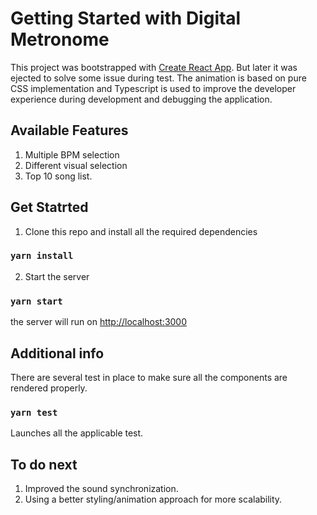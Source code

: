 # Getting Started with Digital Metronome

This project was bootstrapped with [Create React App](https://github.com/facebook/create-react-app). But later it was ejected to solve some issue during test. The animation is based on pure CSS implementation and Typescript is used to improve the developer experience during development and debugging the application.

## Available Features
1.  Multiple BPM selection
2. Different visual selection
3. Top 10 song list.

## Get Statrted
1. Clone this repo and install all the required dependencies
### `yarn install`

2. Start the server
### `yarn start`
the server will run on [http://localhost:3000](http://localhost:3000)


## Additional info
There are several test in place to make sure all the components are rendered properly.
### `yarn test`

Launches all the applicable test.

## To do next
1. Improved the sound synchronization.
2. Using a better styling/animation approach for more scalability.
